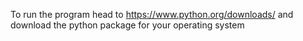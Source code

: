 To run the program head to https://www.python.org/downloads/ and download the python package for your operating system

